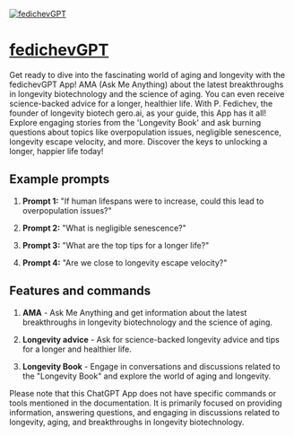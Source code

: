 [![fedichevGPT](https://files.oaiusercontent.com/file-Qmbg8ontYjBEgWkzYqmBAV2R?se=2123-10-17T02%3A25%3A58Z&sp=r&sv=2021-08-06&sr=b&rscc=max-age%3D31536000%2C%20immutable&rscd=attachment%3B%20filename%3DF7Z9kCSbwAAQrRZ.jpeg&sig=B%2BfDQJ/KZ8TrJsmeL9rJocCjTSft6zKZzx/T54dFZ98%3D)](https://chat.openai.com/g/g-Ow1r5xWqJ-fedichevgpt)

# [fedichevGPT](https://chat.openai.com/g/g-Ow1r5xWqJ-fedichevgpt)

Get ready to dive into the fascinating world of aging and longevity with the fedichevGPT App! AMA (Ask Me Anything) about the latest breakthroughs in longevity biotechnology and the science of aging. You can even receive science-backed advice for a longer, healthier life. With P. Fedichev, the founder of longevity biotech gero.ai, as your guide, this App has it all! Explore engaging stories from the 'Longevity Book' and ask burning questions about topics like overpopulation issues, negligible senescence, longevity escape velocity, and more. Discover the keys to unlocking a longer, happier life today!

## Example prompts

1. **Prompt 1:** "If human lifespans were to increase, could this lead to overpopulation issues?"

2. **Prompt 2:** "What is negligible senescence?"

3. **Prompt 3:** "What are the top tips for a longer life?"

4. **Prompt 4:** "Are we close to longevity escape velocity?"

## Features and commands

1. **AMA** - Ask Me Anything and get information about the latest breakthroughs in longevity biotechnology and the science of aging.

2. **Longevity advice** - Ask for science-backed longevity advice and tips for a longer and healthier life.

3. **Longevity Book** - Engage in conversations and discussions related to the "Longevity Book" and explore the world of aging and longevity.

Please note that this ChatGPT App does not have specific commands or tools mentioned in the documentation. It is primarily focused on providing information, answering questions, and engaging in discussions related to longevity, aging, and breakthroughs in longevity biotechnology.